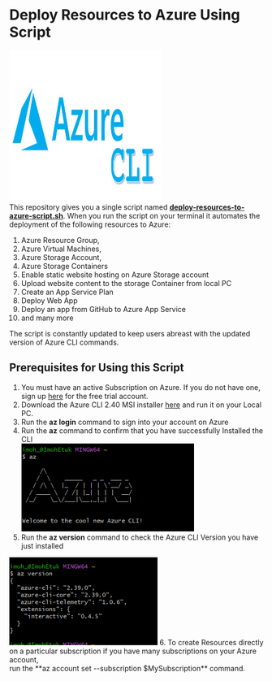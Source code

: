 # Deploy Resources to Azure Using Script
<img src="https://github.com/imohweb/Deploy-AzResources-Script/blob/master/src/azure-cli.jpg" alt="Azure CLI Logo" width="300" height="300" align="center"></img><br>
This repository gives you a single script named <a href="https://github.com/imohweb/Deploy-AzResources-Script/blob/master/deploy-resources-to-azure-script.sh">**deploy-resources-to-azure-script.sh**</a>. When you run the script on your terminal it automates the deployment of the following resources to Azure:
1.  Azure Resource Group,
2.  Azure Virtual Machines, 
3.  Azure Storage Account,
4.  Azure Storage Containers
5.  Enable static website hosting on Azure Storage account
6.  Upload website content to the storage Container from local PC
7.  Create an App Service Plan
8.  Deploy Web App
9.  Deploy an app from GitHub to Azure App Service
10.  and many more

The script is constantly updated to keep users abreast with the updated version of Azure CLI commands. 

## Prerequisites for Using this Script
1. You must have an active Subscription on Azure. If you do not have one, sign up <a href="https://azure.microsoft.com/en-us/free/" target="_blank">here</a> for the free trial account. 
2. Download the Azure CLI 2.40 MSI installer <a href="https://learn.microsoft.com/en-us/cli/azure/install-azure-cli-windows?view=azure-cli-latest&tabs=azure-cli" target="_blank">here</a> and run it on your Local PC.
3. Run the **az login** command to sign into your account on Azure
4. Run the **az** command to confirm that you have successfully Installed the CLI <br>
<img src="https://github.com/imohweb/Deploy-AzResources-Script/blob/master/src/azure-cli1.png"></img>
5. Run the **az version** command to check the Azure CLI Version you have just installed
<img src="https://github.com/imohweb/Deploy-AzResources-Script/blob/master/src/Azure%20CLI%20Version.png">
6. To create Resources directly on a particular subscription if you have many subscriptions on your Azure account, <br> run the **az account set --subscription $MySubscription** command. 
